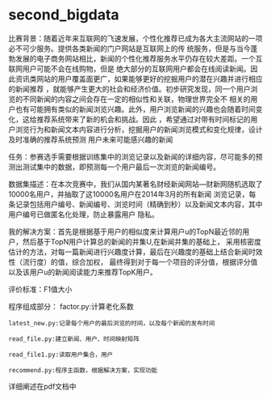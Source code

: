second_bigdata
==============
比赛背景：随着近年来互联网的飞速发展，个性化推荐已成为各大主流网站的一项必不可少服务。提供各类新闻的门户网站是互联网上的传
统服务，但是与当今蓬勃发展的电子商务网站相比，新闻的个性化推荐服务水平仍存在较大差距。一个互联网用户可能不会在线购物，但是
绝大部分的互联网用户都会在线阅读新闻。因此资讯类网站的用户覆盖面更广，如果能够更好的挖掘用户的潜在兴趣并进行相应的新闻推荐
，就能够产生更大的社会和经济价值。初步研究发现，同一个用户浏览的不同新闻的内容之间会存在一定的相似性和关联，物理世界完全不
相关的用户也有可能拥有类似的新闻浏览兴趣。此外，用户浏览新闻的兴趣也会随着时间变化，这给推荐系统带来了新的机会和挑战。因此
，希望通过对带有时间标记的用户浏览行为和新闻文本内容进行分析，挖掘用户的新闻浏览模式和变化规律，设计及时准确的推荐系统预测
用户未来可能感兴趣的新闻

任务：参赛选手需要根据训练集中的浏览记录以及新闻的详细内容，尽可能多的预测出测试集中的数据，即预测每一个用户最后一次浏览的新闻编号。

数据集描述：在本次竞赛中，我们从国内某著名财经新闻网站—财新网随机选取了10000名用户，并抽取了这10000名用户在2014年3月的所有新闻
浏览记录，每条记录包括用户编号、新闻编号、浏览时间（精确到秒）以及新闻文本内容，其中用户编号已做匿名化处理，防止暴露用户
隐私。

我的解决方案：首先是根据基于用户的相似度来计算用户u的TopN最近邻的用户，然后基于TopN用户计算总的新闻的并集U,在新闻并集的基础上，
采用核密度估计的方法，对每一篇新闻进行兴趣度计算，最后在兴趣度的基础上结合新闻时效性（流行度）的值，综合加权，
最终得到对于每一个项目的评分值，根据评分值以及该用户u的新闻阅读能力来推荐TopK用户。

评价标准：F1值大小

程序组成部分：
    factor.py:计算老化系数
    
    latest_new.py:记录每个用户的最后浏览的时间，以及每个新闻的发布时间
    
    read_file.py:建立新闻、用户、时间映射矩阵
    
    read_file1.py:读取用户集合，用户
    
    recommend.py:程序主函数，根据解决方案，实现功能
    
详细阐述在pdf文档中
